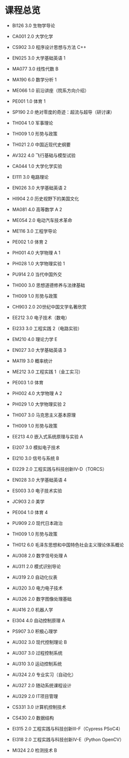 # 课程总览
* BI126 3.0 生物学导论
* CA001 2.0 大学化学
* CS902 3.0 程序设计思想与方法 C++
* EN025 3.0 大学基础英语 1
* MA077 3.0 线性代数 B
* MA190 6.0 数学分析 1
* ME066 1.0 前沿讲座（院系方向介绍）
* PE001 1.0 体育 1
* SP190 2.0 绝对零度的奇迹：超流与超导（研讨课）
* TH004 1.0 军事理论
* TH009 1.0 形势与政策
* TH021 2.0 中国近现代史纲要  


* AV322 4.0 飞行基础与模型试验
* CA044 1.0 大学化学实验
* EI111 3.0 电路理论
* EN026 3.0 大学基础英语 2
* HI904 2.0 历史视野下的美国文化
* MA081 4.0 高等数学 A 2
* ME054 2.0 电动汽车技术革命
* ME116 3.0 工程学导论
* PE002 1.0 体育 2
* PH001 4.0 大学物理 A 1
* PH028 1.0 大学物理实验 1
* PU914 2.0 当代中国外交
* TH000 3.0 思想道德修养与法律基础
* TH009 1.0 形势与政策  


* CH903 2.0 20世纪中国文学名著欣赏
* EE212 3.0 电子技术（数电）
* EI233 3.0 工程实践 2（电路实验）
* EM210 4.0 理论力学 E
* EN027 3.0 大学基础英语 3
* MA119 3.0 概率统计
* ME212 3.0 工程实践 1（金工实习）
* PE003 1.0 体育
* PH002 4.0 大学物理 A 2
* PH029 1.0 大学物理实验 2
* TH007 3.0 马克思主义基本原理
* TH009 1.0 形势与政策  


* EE213 4.0 嵌入式系统原理与实验 A
* EI207 3.0 模拟电子技术
* EI210 3.0 信号与系统 B
* EI229 2.0 工程实践与科技创新IV-D（TORCS）
* EN028 3.0 大学基础英语 4
* ES003 3.0 电子技术实验
* JC903 2.0 美学
* PE004 1.0 体育 4
* PU909 2.0 现代日本政治
* TH009 1.0 形势与政策
* TH012 6.0 毛泽东思想和中国特色社会主义理论体系概论  


* AU308 2.0 数字信号处理 A
* AU311 2.0 模式识别导论
* AU319 2.0 自动化仪表
* AU320 3.0 电力电子技术
* AU326 2.0 数字图像处理基础
* AU416 2.0 机器人学
* EI304 4.0 自动控制原理 A
* PS907 3.0 积极心理学  


* AU302 3.0 现代控制理论 B
* AU307 3.0 过程控制系统
* AU310 3.0 运动控制系统
* AU324 2.0 专业实习（自动化）
* AU327 2.0 随动系统课程设计
* AU329 2.0 IT项目管理
* CS331 3.0 计算机控制技术
* CS430 2.0 数据结构
* EI315 2.0 工程实践与科技创新III-F（Cypress PSoC4）
* EI318 2.0 工程实践与科技创新IV-E（Python OpenCV）
* MI324 2.0 检测技术 B  




